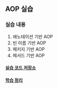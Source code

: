 ## AOP 실습

### 실습 내용
1. 애노테이션 기반 AOP
2. 빈 이름 기반 AOP
3. 패키지 기반 AOP
4. 메서드 기반 AOP

#### [실습 코드 저장소](https://github.com/pushedrumex-labs/spring/tree/main/src/main/java/com/laboratory/spring/aop)
#### [학습 정리](https://github.com/pushedrumex/TIL/blob/main/2024/03/10/AOP.md)
